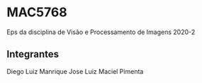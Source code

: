# MAC5768
Eps da disciplina de Visão e Processamento de Imagens 2020-2

## Integrantes 
Diego 
Luiz Manrique
Jose Luiz Maciel Pimenta
